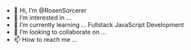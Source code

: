 - 👋 Hi, I’m @RosenSorcerer
- 👀 I’m interested in ... 
- 🌱 I’m currently learning ... Fullstack JavaScript Development
- 💞️ I’m looking to collaborate on ...
- 📫 How to reach me ...

<!---
RosenSorcerer/RosenSorcerer is a ✨ special ✨ repository because its `README.md` (this file) appears on your GitHub profile.
You can click the Preview link to take a look at your changes.
--->
